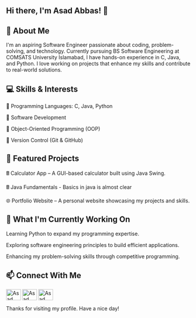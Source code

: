 ## Hi there, I'm Asad Abbas! 👋

## 🚀 About Me

I'm an aspiring Software Engineer passionate about coding, problem-solving, and technology. Currently pursuing BS Software Engineering at COMSATS University Islamabad, I have hands-on experience in C, Java, and Python. I love working on projects that enhance my skills and contribute to real-world solutions.

## 💻 Skills & Interests

🔹 Programming Languages: C, Java, Python

🔹 Software Development

🔹 Object-Oriented Programming (OOP)

🔹 Version Control (Git & GitHub)

## 🌟 Featured Projects

🖩 Calculator App – A GUI-based calculator built using Java Swing.

🖩 Java Fundamentals - Basics in java is almost clear

🌐 Portfolio Website – A personal website showcasing my projects and skills.

## 📌 What I'm Currently Working On

Learning Python to expand my programming expertise.

Exploring software engineering principles to build efficient applications.

Enhancing my problem-solving skills through competitive programming.


## 📫 Connect With Me

<a href="https://www.linkedin.com/in/asadabbasse2006" target="blank"><img align="center" src="https://raw.githubusercontent.com/rahuldkjain/github-profile-readme-generator/master/src/images/icons/Social/linked-in-alt.svg" alt="Asad Abbas" height="30" width="40" /></a>
<a href="https://instagram.com/asadabbasse2006" target="blank"><img align="center" src="https://raw.githubusercontent.com/rahuldkjain/github-profile-readme-generator/master/src/images/icons/Social/instagram.svg" alt="Asad Abbas" height="30" width="40" /></a>
<a href="https://leetcode.com/u/asadabbasse2006/" target="blank"><img align="center" src="https://raw.githubusercontent.com/rahuldkjain/github-profile-readme-generator/master/src/images/icons/Social/leet-code.svg" alt="Asad Abbas" height="30" width="40" /></a>
</p>

Thanks for visiting my profile. Have a nice day!
